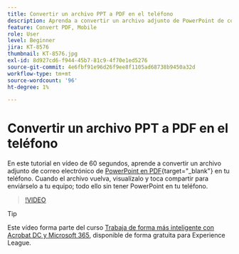 ```yaml
---
title: Convertir un archivo PPT a PDF en el teléfono
description: Aprenda a convertir un archivo adjunto de PowerPoint de correo electrónico a PDF en su teléfono
feature: Convert PDF, Mobile
role: User
level: Beginner
jira: KT-8576
thumbnail: KT-8576.jpg
exl-id: 8d927cd6-f944-45b7-81c9-4f70e1ed5276
source-git-commit: 4e6fbf91e96d26f9ee8f1105ad68738b9450a32d
workflow-type: tm+mt
source-wordcount: '96'
ht-degree: 1%

---
```


# Convertir un archivo PPT a PDF en el teléfono

En este tutorial en vídeo de 60 segundos, aprende a convertir un archivo adjunto de correo electrónico de [PowerPoint en PDF](https://www.adobe.com/es/acrobat/online/ppt-to-pdf.html){target="_blank"} en tu teléfono. Cuando el archivo vuelva, visualízalo y toca compartir para enviárselo a tu equipo; todo ello sin tener PowerPoint en tu teléfono.

>[!VIDEO](https://video.tv.adobe.com/v/336366?quality=12&learn=on&hidetitle=true)

>[!TIP]
>
>Este vídeo forma parte del curso [Trabaja de forma más inteligente con Acrobat DC y Microsoft 365](https://experienceleague.adobe.com/?recommended=Acrobat-U-1-2021.microsoft365), disponible de forma gratuita para Experience League.

